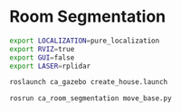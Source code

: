 # Room Segmentation

```bash
export LOCALIZATION=pure_localization
export RVIZ=true
export GUI=false
export LASER=rplidar

roslaunch ca_gazebo create_house.launch
```

```bash
rosrun ca_room_segmentation move_base.py
```
